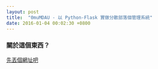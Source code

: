 ```yaml
---
layout: post
title:  "0muMDAU - 以 Python-Flask 實做分散部落個管理系統" 
date: 2016-01-04 00:02:30 +0800
---
```

<!-- 內文  -->
### 關於這個東西？

[先丟個網址吧](https://github.com/0mu-Project/0muMDAU-Flask)


			